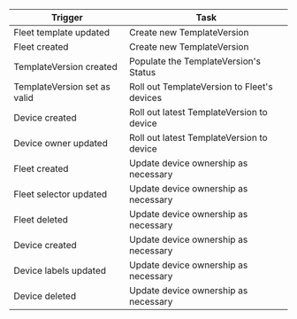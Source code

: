 |          **Trigger**         |                   **Task**                  |
|------------------------------|---------------------------------------------|
| Fleet template updated       | Create new TemplateVersion                  |
| Fleet created                | Create new TemplateVersion                  |
| TemplateVersion created      | Populate the TemplateVersion's Status       |
| TemplateVersion set as valid | Roll out TemplateVersion to Fleet's devices |
| Device created               | Roll out latest TemplateVersion to device   |
| Device owner updated         | Roll out latest TemplateVersion to device   |
| Fleet created                | Update device ownership as necessary        |
| Fleet selector updated       | Update device ownership as necessary        |
| Fleet deleted                | Update device ownership as necessary        |
| Device created               | Update device ownership as necessary        |
| Device labels updated        | Update device ownership as necessary        |
| Device deleted               | Update device ownership as necessary        |
